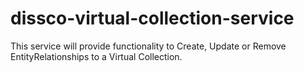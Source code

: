 # dissco-virtual-collection-service
This service will provide functionality to Create, Update or Remove EntityRelationships to a Virtual Collection.
